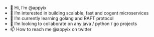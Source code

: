 - 👋 Hi, I’m @appyix
- 👀 I’m interested in building scalable, fast and cogent microservices
- 🌱 I’m currently learning golang and RAFT protocol
- 💞️ I’m looking to collaborate on any java / python / go projects 
- 📫 How to reach me @appyix on twitter

<!---
appyix/appyix is a ✨ special ✨ repository because its `README.md` (this file) appears on your GitHub profile.
You can click the Preview link to take a look at your changes.
--->
